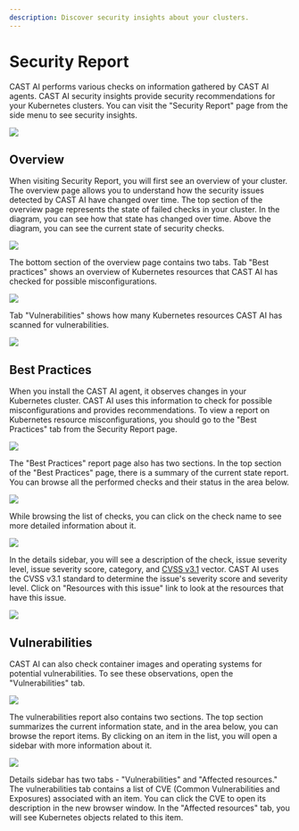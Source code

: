 ```yaml
---
description: Discover security insights about your clusters.
---
```


# Security Report

CAST AI performs various checks on information gathered by CAST AI agents.
CAST AI security insights provide security recommendations for your Kubernetes clusters.
You can visit the "Security Report" page from the side menu to see security insights.

![](images/security-insights-overview.png)

## Overview

When visiting Security Report, you will first see an overview of your cluster.
The overview page allows you to understand how the security issues detected by CAST AI have changed over time.
The top section of the overview page represents the state of failed checks in your cluster.
In the diagram, you can see how that state has changed over time.
Above the diagram, you can see the current state of security checks.

![](images/failed-checks-overview.png)

The bottom section of the overview page contains two tabs.
Tab "Best practices" shows an overview of Kubernetes resources that CAST AI has checked for possible misconfigurations.

![](images/best-practices-overview.png)

Tab "Vulnerabilities" shows how many Kubernetes resources CAST AI has scanned for vulnerabilities.

![](images/vulnerabilities-overview.png)

## Best Practices

When you install the CAST AI agent, it observes changes in your Kubernetes cluster.
CAST AI uses this information to check for possible misconfigurations and provides recommendations.
To view a report on Kubernetes resource misconfigurations, you should go to the "Best Practices" tab from the Security Report page.

![](images/security-insights-tabs.png)

The "Best Practices" report page also has two sections.
In the top section of the "Best Practices" page, there is a summary of the current state report.
You can browse all the performed checks and their status in the area below.

![](images/best-practices.png)

While browsing the list of checks, you can click on the check name to see more detailed information about it.

![](images/best-practice-details.png)

In the details sidebar, you will see a description of the check, issue severity level, issue severity score, category, and [CVSS v3.1](https://www.first.org/cvss/v3.1/specification-document) vector.
CAST AI uses the CVSS v3.1 standard to determine the issue's severity score and severity level.
Click on "Resources with this issue" link to look at the resources that have this issue.

![](images/best-practice-resources.png)

## Vulnerabilities

CAST AI can also check container images and operating systems for potential vulnerabilities. To see these observations, open the "Vulnerabilities" tab.

![](images/vulnerabilities-tab.png)

The vulnerabilities report also contains two sections. The top section summarizes the current information state, and in the area below, you can browse the report items.
By clicking on an item in the list, you will open a sidebar with more information about it.

![](images/vulnerability-details.png)

Details sidebar has two tabs - "Vulnerabilities" and "Affected resources."
The vulnerabilities tab contains a list of CVE (Common Vulnerabilities and Exposures) associated with an item.
You can click the CVE to open its description in the new browser window.
In the "Affected resources" tab, you will see Kubernetes objects related to this item.
